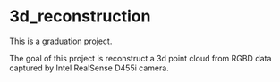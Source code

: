 # 3d_reconstruction

This is a graduation project.

The goal of this project is reconstruct a 3d point cloud from RGBD data captured by Intel RealSense D455i camera.
